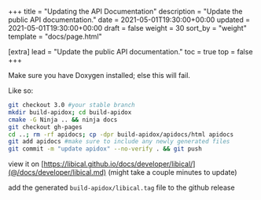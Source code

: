 +++
title = "Updating the API Documentation"
description = "Update the public API documentation."
date = 2021-05-01T19:30:00+00:00
updated = 2021-05-01T19:30:00+00:00
draft = false
weight = 30
sort_by = "weight"
template = "docs/page.html"

[extra]
lead = "Update the public API documentation."
toc = true
top = false
+++

Make sure you have Doxygen installed; else this will fail.

Like so:

```bash
git checkout 3.0 #your stable branch
mkdir build-apidox; cd build-apidox
cmake -G Ninja .. && ninja docs
git checkout gh-pages
cd ..; rm -rf apidocs; cp -dpr build-apidox/apidocs/html apidocs
git add apidocs #make sure to include any newly generated files
git commit -m "update apidox" --no-verify . && git push
```

view it on [https://libical.github.io/docs/developer/libical/](@/docs/developer/libical.md) (might take a couple minutes to update)

add the generated `build-apidox/libical.tag` file to the github release
